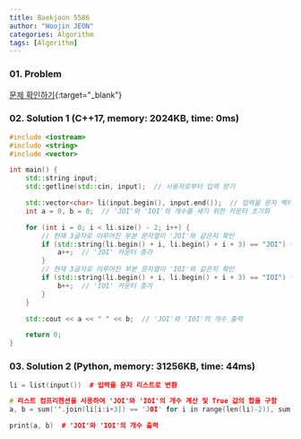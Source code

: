 ```yaml
---
title: Baekjoon 5586
author: "Woojin JEON"
categories: Algorithm
tags: [Algorithm]
---
```


### 01. Problem

[문제 확인하기](https://www.acmicpc.net/problem/5586){:target="_blank"}

### 02. Solution 1 (C++17, memory: 2024KB, time: 0ms)

```C++
#include <iostream>
#include <string>
#include <vector>

int main() {
    std::string input;
    std::getline(std::cin, input);  // 사용자로부터 입력 받기

    std::vector<char> li(input.begin(), input.end());  // 입력을 문자 벡터로 변환
    int a = 0, b = 0;  // 'JOI'와 'IOI'의 개수를 세기 위한 카운터 초기화

    for (int i = 0; i < li.size() - 2; i++) {
        // 현재 3글자로 이루어진 부분 문자열이 'JOI'와 같은지 확인
        if (std::string(li.begin() + i, li.begin() + i + 3) == "JOI") {
            a++;  // 'JOI' 카운터 증가
        }
        // 현재 3글자로 이루어진 부분 문자열이 'IOI'와 같은지 확인
        if (std::string(li.begin() + i, li.begin() + i + 3) == "IOI") {
            b++;  // 'IOI' 카운터 증가
        }
    }

    std::cout << a << " " << b;  // 'JOI'와 'IOI'의 개수 출력

    return 0;
}
```

### 03. Solution 2 (Python, memory: 31256KB, time: 44ms)

```C++
li = list(input())  # 입력을 문자 리스트로 변환

# 리스트 컴프리헨션을 사용하여 'JOI'와 'IOI'의 개수 계산 및 True 값의 합을 구함
a, b = sum(''.join(li[i:i+3]) == 'JOI' for i in range(len(li)-2)), sum(''.join(li[i:i+3]) == 'IOI' for i in range(len(li)-2))

print(a, b)  # 'JOI'와 'IOI'의 개수 출력
```
